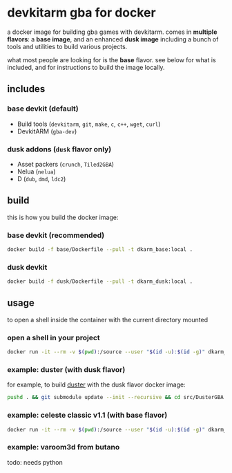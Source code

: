 
# devkitarm gba for docker

a docker image for building gba games with devkitarm.
comes in **multiple flavors**: a **base image**, and an enhanced **dusk image** including a bunch of tools and utilities to build various projects.

what most people are looking for is the **base** flavor. see below for what is included, and for instructions to build the image locally.
## includes

### base devkit (default)
+ Build tools (`devkitarm`, `git`, `make`, `c`, `c++`, `wget`, `curl`)
+ DevkitARM (`gba-dev`)
### dusk addons (`dusk` flavor only)
+ Asset packers (`crunch`, `Tiled2GBA`)
+ Nelua (`nelua`)
+ D (`dub`, `dmd`, `ldc2`)

## build
this is how you build the docker image:

### base devkit (recommended)
```sh
docker build -f base/Dockerfile --pull -t dkarm_base:local .
```

### dusk devkit
```sh
docker build -f dusk/Dockerfile --pull -t dkarm_dusk:local .
```

## usage
to open a shell inside the container with the current directory mounted

### open a shell in your project
```sh
docker run -it --rm -v $(pwd):/source --user "$(id -u):$(id -g)" dkarm_base:local -l -c bash
```
### example: duster (with dusk flavor)
for example, to build [duster](https://github.com/redthing1/duster) with the dusk flavor docker image:
```sh
pushd . && git submodule update --init --recursive && cd src/DusterGBA && make clean && make build && popd
```

### example: celeste classic v1.1 (with base flavor)
```sh
docker run -it --rm -v $(pwd):/source --user "$(id -u):$(id -g)" dkarm_base:local -l -c "git checkout v1.1 && make"
```

### example: varoom3d from butano
todo: needs python
